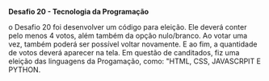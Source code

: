 **Desafio 20 - Tecnologia da Programação**

o Desafio 20 foi desenvolver um código para eleição. Ele deverá conter pelo menos 4 votos, além também da opção nulo/branco. Ao votar uma vez, também poderá ser possível voltar novamente. E ao fim, a quantidade de votos deverá aparecer na tela. Em questão de canditados, fiz uma eleição das linguagens da Progamação, como: "HTML, CSS, JAVASCRPIT E PYTHON.
